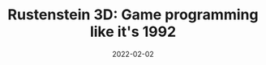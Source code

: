 ---
layout: post
date: 2022-02-02
title: "Rustenstein 3D: Game programming like it's 1992"
external: "https://tech.nextroll.com/blog/dev/2022/02/02/rustenstein.html"
lang: en
image: https://tech.nextroll.com/images/post_images/rustestein/start.png
tags: [programación, videojuegos]
---